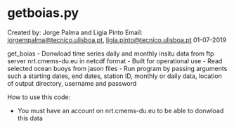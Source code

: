 # getboias.py
Created by: Jorge Palma and Ligia Pinto 
Email: jorgempalma@tecnico.ulisboa.pt, ligia.pinto@tecnico.ulisboa.pt
01-07-2019

get_boias - Donwload time series daily and monthly  insitu data from ftp server nrt.cmems-du.eu in netcdf format
        - Built for operational use
		- Read selected ocean buoys from jason files
		- Run program by passing arguments such a starting dates, end dates, station ID, monthly or daily data, location of output directory, username and password
		
How to use this code:

- You must have an account on nrt.cmems-du.eu to be able to donwload this data
